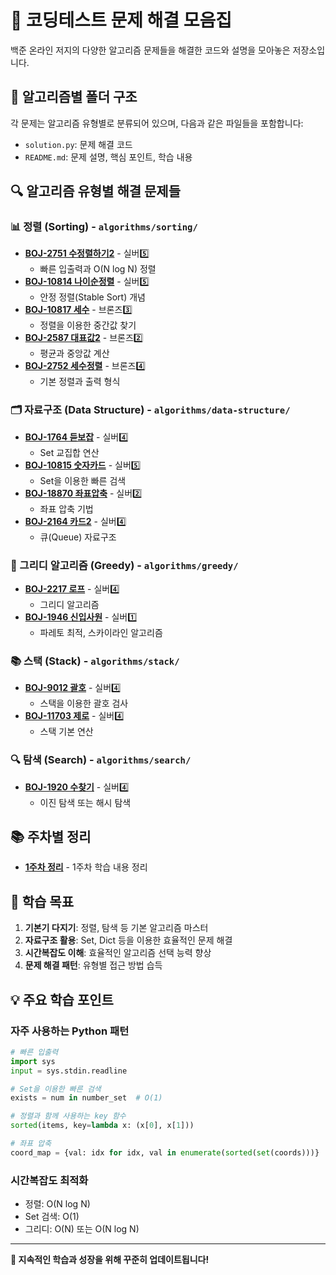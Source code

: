 # 🚀 코딩테스트 문제 해결 모음집

백준 온라인 저지의 다양한 알고리즘 문제들을 해결한 코드와 설명을 모아놓은 저장소입니다.

## 📁 알고리즘별 폴더 구조

각 문제는 알고리즘 유형별로 분류되어 있으며, 다음과 같은 파일들을 포함합니다:
- `solution.py`: 문제 해결 코드
- `README.md`: 문제 설명, 핵심 포인트, 학습 내용

## 🔍 알고리즘 유형별 해결 문제들

### 📊 정렬 (Sorting) - `algorithms/sorting/`
- **[BOJ-2751 수정렬하기2](./algorithms/sorting/BOJ-2751_수정렬하기2)** - 실버5️⃣ 
  - 빠른 입출력과 O(N log N) 정렬
- **[BOJ-10814 나이순정렬](./algorithms/sorting/BOJ-10814_나이순정렬)** - 실버5️⃣
  - 안정 정렬(Stable Sort) 개념
- **[BOJ-10817 세수](./algorithms/sorting/BOJ-10817_세수)** - 브론즈3️⃣
  - 정렬을 이용한 중간값 찾기
- **[BOJ-2587 대표값2](./algorithms/sorting/BOJ-2587_대표값2)** - 브론즈2️⃣
  - 평균과 중앙값 계산
- **[BOJ-2752 세수정렬](./algorithms/sorting/BOJ-2752_세수정렬)** - 브론즈4️⃣
  - 기본 정렬과 출력 형식

### 🗂️ 자료구조 (Data Structure) - `algorithms/data-structure/`
- **[BOJ-1764 듣보잡](./algorithms/data-structure/BOJ-1764_듣보잡)** - 실버4️⃣
  - Set 교집합 연산
- **[BOJ-10815 숫자카드](./algorithms/data-structure/BOJ-10815_숫자카드)** - 실버5️⃣
  - Set을 이용한 빠른 검색
- **[BOJ-18870 좌표압축](./algorithms/data-structure/BOJ-18870_좌표압축)** - 실버2️⃣
  - 좌표 압축 기법
- **[BOJ-2164 카드2](./algorithms/data-structure/BOJ-2164_카드2)** - 실버4️⃣
  - 큐(Queue) 자료구조

### 🎯 그리디 알고리즘 (Greedy) - `algorithms/greedy/`
- **[BOJ-2217 로프](./algorithms/greedy/BOJ-2217_로프)** - 실버4️⃣
  - 그리디 알고리즘
- **[BOJ-1946 신입사원](./algorithms/greedy/BOJ-1946_신입사원)** - 실버1️⃣
  - 파레토 최적, 스카이라인 알고리즘

### 📚 스택 (Stack) - `algorithms/stack/`
- **[BOJ-9012 괄호](./algorithms/stack/BOJ-9012_괄호)** - 실버4️⃣
  - 스택을 이용한 괄호 검사
- **[BOJ-11703 제로](./algorithms/stack/BOJ-11703_제로)** - 실버4️⃣
  - 스택 기본 연산

### 🔍 탐색 (Search) - `algorithms/search/`
- **[BOJ-1920 수찾기](./algorithms/search/BOJ-1920_수찾기)** - 실버4️⃣
  - 이진 탐색 또는 해시 탐색

## 📚 주차별 정리

- **[1주차 정리](./주차별정리/1주차.ipynb)** - 1주차 학습 내용 정리

## 🎯 학습 목표

1. **기본기 다지기**: 정렬, 탐색 등 기본 알고리즘 마스터
2. **자료구조 활용**: Set, Dict 등을 이용한 효율적인 문제 해결
3. **시간복잡도 이해**: 효율적인 알고리즘 선택 능력 향상
4. **문제 해결 패턴**: 유형별 접근 방법 습득

## 💡 주요 학습 포인트

### 자주 사용하는 Python 패턴
```python
# 빠른 입출력
import sys
input = sys.stdin.readline

# Set을 이용한 빠른 검색
exists = num in number_set  # O(1)

# 정렬과 함께 사용하는 key 함수
sorted(items, key=lambda x: (x[0], x[1]))

# 좌표 압축
coord_map = {val: idx for idx, val in enumerate(sorted(set(coords)))}
```

### 시간복잡도 최적화
- 정렬: O(N log N)
- Set 검색: O(1)
- 그리디: O(N) 또는 O(N log N)

---

**💪 지속적인 학습과 성장을 위해 꾸준히 업데이트됩니다!**